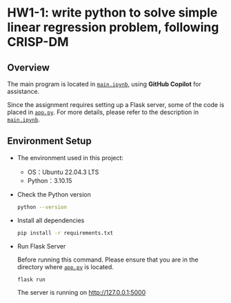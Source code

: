 # HW1-1: write python to solve simple linear regression problem, following CRISP-DM

## Overview

The main program is located in [`main.ipynb`](main.ipynb), using **GitHub Copilot** for assistance.

Since the assignment requires setting up a Flask server, some of the code is placed in [`app.py`](app.py). For more details, please refer to the description in [`main.ipynb`](main.ipynb).

## Environment Setup

- The environment used in this project:
  - OS：Ubuntu 22.04.3 LTS
  - Python：3.10.15

- Check the Python version
  ```bash
  python --version
  ```
- Install all dependencies
  ```bash
  pip install -r requirements.txt
  ```
- Run Flask Server

  Before running this command. Please ensure that you are in the directory where [`app.py`](app.py) is located.
  ```bash
  flask run 
  ```
  The server is running on http://127.0.0.1:5000